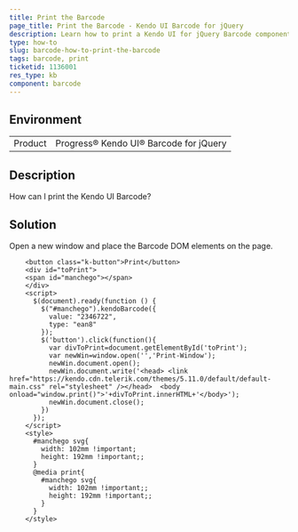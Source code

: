 ```yaml
---
title: Print the Barcode
page_title: Print the Barcode - Kendo UI Barcode for jQuery
description: Learn how to print a Kendo UI for jQuery Barcode component.
type: how-to
slug: barcode-how-to-print-the-barcode
tags: barcode, print
ticketid: 1136001
res_type: kb
component: barcode
---
```


## Environment

<table>
 <tr>
  <td>Product</td>
  <td>Progress® Kendo UI® Barcode for jQuery</td>
 </tr>
</table>


## Description

How can I print the Kendo UI Barcode?

## Solution

Open a new window and place the Barcode DOM elements on the page.

```dojo
    <button class="k-button">Print</button>
    <div id="toPrint">
    <span id="manchego"></span>
    </div>
    <script>
      $(document).ready(function () {
        $("#manchego").kendoBarcode({
          value: "2346722",
          type: "ean8"            
        });
        $('button').click(function(){
          var divToPrint=document.getElementById('toPrint');
          var newWin=window.open('','Print-Window');
          newWin.document.open();
          newWin.document.write('<head> <link href="https://kendo.cdn.telerik.com/themes/5.11.0/default/default-main.css" rel="stylesheet" /></head>  <body onload="window.print()">'+divToPrint.innerHTML+'</body>');
          newWin.document.close();
        })
      });
    </script>
    <style>
      #manchego svg{
        width: 102mm !important;
        height: 192mm !important;;
      }
      @media print{
        #manchego svg{
          width: 102mm !important;;
          height: 192mm !important;;
        }  
      }           
    </style>
```
